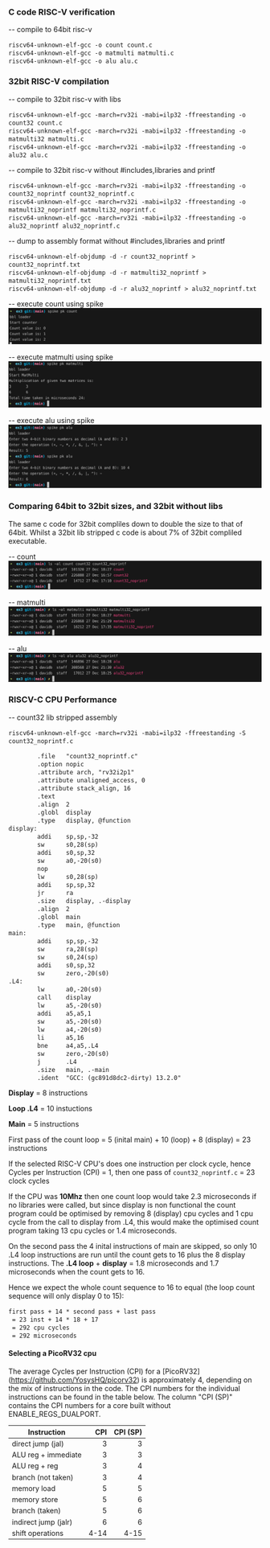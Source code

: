 ### C code RISC-V verification

-- compile to 64bit risc-v
```
riscv64-unknown-elf-gcc -o count count.c
riscv64-unknown-elf-gcc -o matmulti matmulti.c
riscv64-unknown-elf-gcc -o alu alu.c
```
### 32bit RISC-V compilation

-- compile to 32bit risc-v with libs
```
riscv64-unknown-elf-gcc -march=rv32i -mabi=ilp32 -ffreestanding -o count32 count.c
riscv64-unknown-elf-gcc -march=rv32i -mabi=ilp32 -ffreestanding -o matmulti32 matmulti.c
riscv64-unknown-elf-gcc -march=rv32i -mabi=ilp32 -ffreestanding -o alu32 alu.c
```

-- compile to 32bit risc-v without #includes,libraries and printf
```
riscv64-unknown-elf-gcc -march=rv32i -mabi=ilp32 -ffreestanding -o count32_noprintf count32_noprintf.c
riscv64-unknown-elf-gcc -march=rv32i -mabi=ilp32 -ffreestanding -o matmulti32_noprintf matmulti32_noprintf.c
riscv64-unknown-elf-gcc -march=rv32i -mabi=ilp32 -ffreestanding -o alu32_noprintf alu32_noprintf.c
```

-- dump to assembly format without #includes,libraries and printf
```
riscv64-unknown-elf-objdump -d -r count32_noprintf > count32_noprintf.txt
riscv64-unknown-elf-objdump -d -r matmulti32_noprintf > matmulti32_noprintf.txt
riscv64-unknown-elf-objdump -d -r alu32_noprintf > alu32_noprintf.txt
```

-- execute count using spike
![image](../images/count_spike.png)

-- execute matmulti using spike
![image](../images/matmulti_spike.png)

-- execute alu using spike
![image](../images/alu_spike.png)

### Comparing 64bit to 32bit sizes, and 32bit without libs

The same c code for 32bit compliles down to double the size to that of 64bit. Whilst a 32bit lib stripped c code is about 7% of 32bit compliled executable.  

-- count
![image](../images/count_size.png)

-- matmulti
![image](../images/matmulti_size.png)

-- alu
![image](../images/alu_size.png)

### RISCV-C CPU Performance

-- count32 lib stripped assembly
```
riscv64-unknown-elf-gcc -march=rv32i -mabi=ilp32 -ffreestanding -S count32_noprintf.c
```

``` assembly
        .file   "count32_noprintf.c"
        .option nopic
        .attribute arch, "rv32i2p1"
        .attribute unaligned_access, 0
        .attribute stack_align, 16
        .text
        .align  2
        .globl  display
        .type   display, @function
display:
        addi    sp,sp,-32
        sw      s0,28(sp)
        addi    s0,sp,32
        sw      a0,-20(s0)
        nop
        lw      s0,28(sp)
        addi    sp,sp,32
        jr      ra
        .size   display, .-display
        .align  2
        .globl  main
        .type   main, @function
main:
        addi    sp,sp,-32
        sw      ra,28(sp)
        sw      s0,24(sp)
        addi    s0,sp,32
        sw      zero,-20(s0)
.L4:
        lw      a0,-20(s0)
        call    display
        lw      a5,-20(s0)
        addi    a5,a5,1
        sw      a5,-20(s0)
        lw      a4,-20(s0)
        li      a5,16
        bne     a4,a5,.L4
        sw      zero,-20(s0)
        j       .L4
        .size   main, .-main
        .ident  "GCC: (gc891d8dc2-dirty) 13.2.0"
``` 

**Display** = 8 instructions

**Loop .L4** = 10 instuctions

**Main** = 5 instructions

First pass of the count loop = 5 (inital main) + 10 (loop) + 8 (display) = 23 instructions

If the selected RISC-V CPU's does one instruction per clock cycle, hence Cycles per Instruction (CPI) = 1, then one pass of `count32_noprintf.c` = 23 clock cycles

If the CPU was **10Mhz** then one count loop would take 2.3 microseconds if no libraries were called, but since display is non functional the count program could be optimised by removing 8 (display) cpu cycles and 1 cpu cycle from the call to display from .L4, this would make the optimised count program taking 13 cpu cycles or 1.4 microseconds.

On the second pass the 4 inital instructions of main are skipped, so only 10 .L4 loop instructions are run until the count gets to 16  plus the 8 display instructions. The **.L4 loop** + **display** = 1.8 microseconds and 1.7 microseconds when the count gets to 16. 

Hence we expect the whole count sequence to 16 to equal (the loop count sequence will only display 0 to 15):
```
first pass + 14 * second pass + last pass
 = 23 inst + 14 * 18 + 17
 = 292 cpu cycles
 = 292 microseconds
```

#### Selecting a PicoRV32 cpu

The average Cycles per Instruction (CPI) for a [PicoRV32] (https://github.com/YosysHQ/picorv32) is approximately 4, depending on the mix of
instructions in the code. The CPI numbers for the individual instructions can
be found in the table below. The column "CPI (SP)" contains the CPI numbers for
a core built without ENABLE_REGS_DUALPORT.

| Instruction          |  CPI | CPI (SP) |
| ---------------------| ----:| --------:|
| direct jump (jal)    |    3 |        3 |
| ALU reg + immediate  |    3 |        3 |
| ALU reg + reg        |    3 |        4 |
| branch (not taken)   |    3 |        4 |
| memory load          |    5 |        5 |
| memory store         |    5 |        6 |
| branch (taken)       |    5 |        6 |
| indirect jump (jalr) |    6 |        6 |
| shift operations     | 4-14 |     4-15 |


